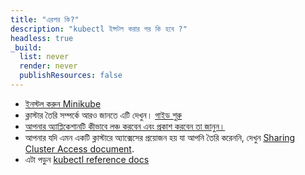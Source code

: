 ```yaml
---
title: "এরপর কি?"
description: "kubectl ইন্সটল করার পর কি হবে ?"
headless: true
_build:
  list: never
  render: never
  publishResources: false
---
```


* [ইনস্টল করুন Minikube](https://minikube.sigs.k8s.io/docs/start/)
* ক্লাস্টার তৈরি সম্পর্কে আরও জানতে এটি দেখুন। [গাইড শুরু](/docs/setup/)
* [আপনার অ্যাপ্লিকেশানটি কীভাবে লঞ্চ করবেন এবং প্রকাশ করবেন তা জানুন।](/docs/tasks/access-application-cluster/service-access-application-cluster/)
* আপনার যদি এমন একটি ক্লাস্টারে অ্যাক্সেসের প্রয়োজন হয় যা আপনি তৈরি করেননি, দেখুন
  [Sharing Cluster Access document](/docs/tasks/access-application-cluster/configure-access-multiple-clusters/).
* এটা পড়ুন [kubectl reference docs](/docs/reference/kubectl/kubectl/)

